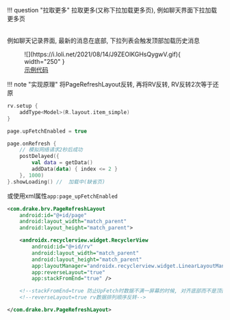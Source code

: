 !!! question "拉取更多"
    拉取更多(又称下拉加载更多页), 例如聊天界面下拉加载更多页

<br>
例如聊天记录界面, 最新的消息在底部, 下拉列表会触发顶部加载历史消息

<br>

<figure markdown>
  ![](https://i.loli.net/2021/08/14/J9ZEOlKGHsQygwV.gif){ width="250" }
  <a href="https://github.com/liangjingkanji/BRV/blob/5269ef245e7f312a0077194611f1c2aded647a3c/sample/src/main/java/com/drake/brv/sample/ui/fragment/UpFetchFragment.kt" target="_blank"><figcaption>示例代码</figcaption></a>
</figure>

!!! note "实现原理"
    将PageRefreshLayout反转, 再将RV反转, RV反转2次等于还原

```kotlin hl_lines="8"
rv.setup {
    addType<Model>(R.layout.item_simple)
}

page.upFetchEnabled = true

page.onRefresh {
    // 模拟网络请求2秒后成功
    postDelayed({
        val data = getData()
        addData(data) { index <= 2 }
    }, 1000)
}.showLoading() //  加载中(缺省页)
```

或使用xml属性`app:page_upFetchEnabled`

```xml
<com.drake.brv.PageRefreshLayout
    android:id="@+id/page"
    android:layout_width="match_parent"
    android:layout_height="match_parent">

    <androidx.recyclerview.widget.RecyclerView
        android:id="@+id/rv"
        android:layout_width="match_parent"
        android:layout_height="match_parent"
        app:layoutManager="androidx.recyclerview.widget.LinearLayoutManager"
        app:reverseLayout="true"
        app:stackFromEnd="true" />

    <!--stackFromEnd=true 防止UpFetch时数据不满一屏幕的时候, 对齐底部而不是顶部-->
    <!--reverseLayout=true rv数据排列顺序反转-->

</com.drake.brv.PageRefreshLayout>
```